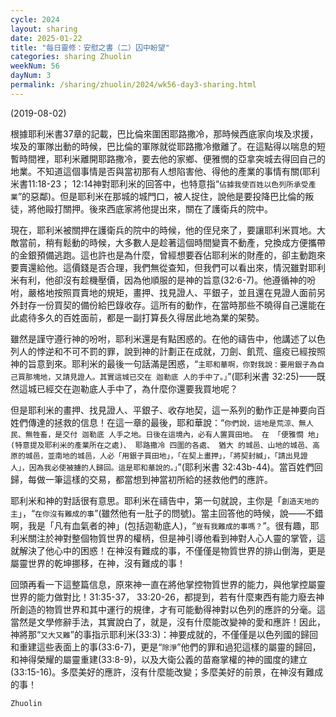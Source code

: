 ```yaml
---
cycle: 2024
layout: sharing
date: 2025-01-22
title: "每日靈修：安慰之書（二）囚中盼望"
categories: sharing Zhuolin
weekNum: 56
dayNum: 3
permalink: /sharing/zhuolin/2024/wk56-day3-sharing.html
---
```

(2019-08-02)

根據耶利米書37章的記載，巴比倫來圍困耶路撒冷，那時候西底家向埃及求援，埃及的軍隊出動的時候，巴比倫的軍隊就從耶路撒冷撤離了。在這點得以喘息的短暫時間裡，耶利米離開耶路撒冷，要去他的家鄉、便雅憫的亞拿突城去得回自己的地業。不知道這個事情是否與當初那有人想陷害他、得他的產業的事情有關(耶利米書11:18-23； 12:14神對耶利米的回答中，也特意指“`佔據我使百姓以色列所承受產業`”的惡鄰)。但是耶利米在那城的城門口，被人捉住，說他是要投降巴比倫的叛徒，將他毆打關押。後來西底家將他提出來，關在了護衛兵的院中。  

現在，耶利米被關押在護衛兵的院中的時候，他的侄兒來了，要讓耶利米買地。大敵當前，稍有鬆動的時候，大多數人是趁著這個時間變賣不動產，兌換成方便攜帶的金銀預備逃跑。這也許也是為什麼，曾經想要吞佔耶利米的財產的，卻主動跑來要賣還給他。這價錢是否合理，我們無從查知，但我們可以看出來，情況雖對耶利米有利，他卻沒有趁機壓價，因為他順服的是神的旨意(32:6-7)。他遵循神的吩咐，嚴格地按照買賣地的規矩，畫押、找見證人、平銀子，並且還在見證人面前另外封存一份買契的備份給巴錄收存。這所有的動作，在當時那些不曉得自己還能在此處待多久的百姓面前，都是一副打算長久得居此地為業的架勢。  

雖然是謹守遵行神的吩咐，耶利米還是有點困惑的。在他的禱告中，他講述了以色列人的悖逆和不可不罰的罪，說到神的計劃正在成就，刀劍、飢荒、瘟疫已經按照神的旨意到來。耶利米的最後一句話滿是困惑，“`主耶和華啊，你對我說：要用銀子為自己買那塊地，又請見證人。其實這城已交在 迦勒底 人的手中了。」`”(耶利米書 32:25)——既然這城已經交在迦勒底人手中了，為什麼你還要我買地呢？  

但是耶利米的畫押、找見證人、平銀子、收存地契，這一系列的動作正是神要向百姓們傳達的拯救的信息！在這一章的最後，耶和華說：“`你們說，這地是荒涼、無人民、無牲畜，是交付 迦勒底 人手之地。日後在這境內，必有人置買田地。 在 「便雅憫 地」(特意提及耶利米的產業所在之處)、 耶路撒冷 四圍的各處、 猶大 的城邑、山地的城邑、高原的城邑，並南地的城邑，人必「用銀子買田地」，「在契上畫押」，「將契封緘」，「請出見證人」，因為我必使被擄的人歸回。這是耶和華說的。」`”(耶利米書 32:43b-44)。當百姓們回歸，每做一筆這樣的交易，都當想到神當初所給的拯救他們的應許。  

耶利米和神的對話很有意思。耶利米在禱告中，第一句就說，主你是「`創造天地的主`」，“`在你沒有難成的事`”(雖然他有一肚子的問號)。當主回答他的時候，說——不錯啊，我是「凡有血氣者的神」(包括迦勒底人)，“`豈有我難成的事嗎？`”。很有趣，耶利米關注於神對整個物質世界的權柄，但是神引導他看到神對人心人靈的掌管，這就解決了他心中的困惑！在神沒有難成的事，不僅僅是物質世界的排山倒海，更是屬靈世界的乾坤挪移，在神，沒有難成的事！  

回頭再看一下這整篇信息，原來神一直在將他掌控物質世界的能力，與他掌控屬靈世界的能力做對比！31:35-37， 33:20-26，都提到，若有什麼東西有能力廢去神所創造的物質世界和其中運行的規律，才有可能動得神對以色列的應許的分毫。這當然是文學修辭手法，其實說白了，就是，沒有什麼能改變神的愛和應許！因此，神將那“`又大又難`”的事指示耶利米(33:3)：神要成就的，不僅僅是以色列國的歸回和重建這些表面上的事(33:6-7)，更是“`除淨`”他們的罪和過犯這樣的屬靈的歸回，和神得榮耀的屬靈重建(33:8-9)，以及大衛公義的苗裔掌權的神的國度的建立(33:15-16)。多麼美好的應許，沒有什麼能改變；多麼美好的前景，在神沒有難成的事！  

`Zhuolin`  
